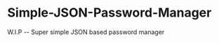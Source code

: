Simple-JSON-Password-Manager
============================

W.I.P -- Super simple JSON based password manager
